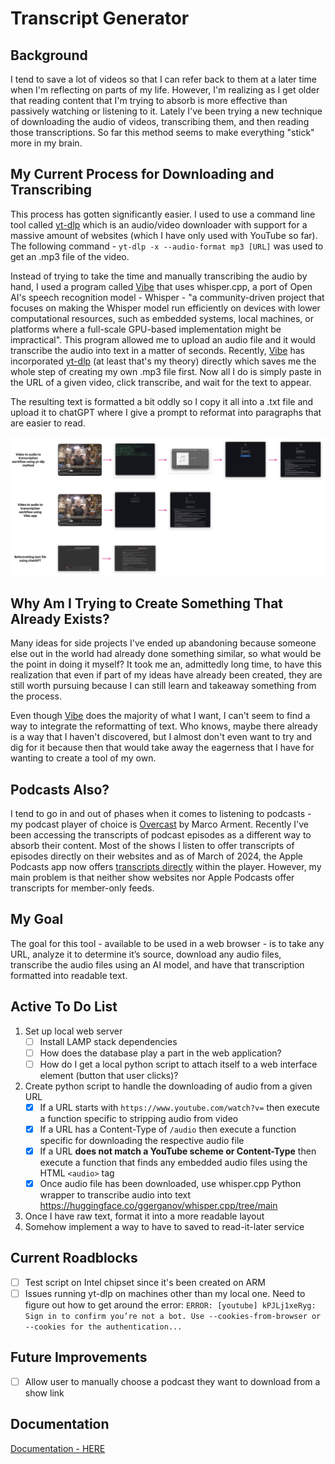 # Transcript Generator

## Background

I tend to save a lot of videos so that I can refer back to them at a later time when I'm reflecting on parts of my life. However, I'm realizing as I get older that reading content that I'm trying to absorb is more effective than passively watching or listening to it. Lately I've been trying a new technique of downloading the audio of videos, transcribing them, and then reading those transcriptions. So far this method seems to make everything "stick" more in my brain. 

## My Current Process for Downloading and Transcribing

This process has gotten significantly easier. I used to use a command line tool called [yt-dlp](https://github.com/yt-dlp/yt-dlp) which is an audio/video downloader with support for a massive amount of websites (which I have only used with YouTube so far). The following command - `yt-dlp -x --audio-format mp3 [URL]` was used to get an .mp3 file of the video. 

Instead of trying to take the time and manually transcribing the audio by hand, I used a program called [Vibe](https://thewh1teagle.github.io/vibe/) that uses whisper.cpp, a port of Open AI's speech recognition model - Whisper - "a community-driven project that focuses on making the Whisper model run efficiently on devices with lower computational resources, such as embedded systems, local machines, or platforms where a full-scale GPU-based implementation might be impractical". This program allowed me to upload an audio file and it would transcribe the audio into text in a matter of seconds. Recently, [Vibe](https://thewh1teagle.github.io/vibe/) has incorporated [yt-dlp](https://github.com/yt-dlp/yt-dlp) (at least that's my theory) directly which saves me the whole step of creating my own .mp3 file first. Now all I do is simply paste in the URL of a given video, click transcribe, and wait for the text to appear. 

The resulting text is formatted a bit oddly so I copy it all into a .txt file and upload it to chatGPT where I give a prompt to reformat into paragraphs that are easier to read.

![screenshot of current transcription workflow](images/transcript-generator-current-method-workflow.png)

## Why Am I Trying to Create Something That Already Exists?

Many ideas for side projects I've ended up abandoning because someone else out in the world had already done something similar, so what would be the point in doing it myself? It took me an, admittedly long time, to have this realization that even if part of my ideas have already been created, they are still worth pursuing because I can still learn and takeaway something from the process. 

Even though [Vibe](https://thewh1teagle.github.io/vibe/) does the majority of what I want, I can't seem to find a way to integrate the reformatting of text. Who knows, maybe there already is a way that I haven't discovered, but I almost don't even want to try and dig for it because then that would take away the eagerness that I have for wanting to create a tool of my own. 

## Podcasts Also?

I tend to go in and out of phases when it comes to listening to podcasts - my podcast player of choice is [Overcast](https://overcast.fm) by Marco Arment. Recently I've been accessing the transcripts of podcast episodes as a different way to absorb their content. Most of the shows I listen to offer transcripts of episodes directly on their websites and as of March of 2024, the Apple Podcasts app now offers [transcripts directly](https://www.apple.com/newsroom/2024/03/apple-introduces-transcripts-for-apple-podcasts/) within the player. However, my main problem is that neither show websites nor Apple Podcasts offer transcripts for member-only feeds. 

## My Goal

The goal for this tool - available to be used in a web browser - is to take any URL, analyze it to determine it’s source, download any audio files, transcribe the audio files using an AI model, and have that transcription formatted into readable text.

## Active To Do List
1. Set up local web server
	- [ ] Install LAMP stack dependencies
	- [ ] How does the database play a part in the web application?
	- [ ] How do I get a local python script to attach itself to a web interface element (button that user clicks)? 
2. Create python script to handle the downloading of audio from a given URL
	- [x]  If a URL starts with `https://www.youtube.com/watch?v=` then execute a function specific to stripping audio from video
	- [x] If a URL has a Content-Type of `/audio` then execute a function specific for downloading the respective audio file
	- [x] If a URL **does not match a YouTube scheme or Content-Type** then execute a function that finds any embedded audio files using the HTML `<audio>` tag
	- [x] Once audio file has been downloaded, use whisper.cpp Python wrapper to transcribe audio into text https://huggingface.co/ggerganov/whisper.cpp/tree/main
3. Once I have raw text, format it into a more readable layout 
4. Somehow implement a way to have to saved to read-it-later service 

## Current Roadblocks
- [ ] Test script on Intel chipset since it's been created on ARM
- [ ] Issues running yt-dlp on machines other than my local one. Need to figure out how to get around the error: `ERROR: [youtube] kPJLj1xeRyg: Sign in to confirm you’re not a bot. Use --cookies-from-browser or --cookies for the authentication...`

## Future Improvements
- [ ] Allow user to manually choose a podcast they want to download from a show link

## Documentation
[Documentation - HERE](./documentation.md)
